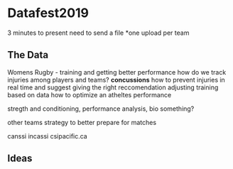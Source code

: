 # Datafest2019
3 minutes to present 
need to send a file *one upload per team 

## The Data 
Womens Rugby - training and getting better performance 
how do we track injuries among players and teams? 
****concussions****
how to prevent injuries in real time and suggest giving the right reccomendation 
adjusting training based on data
how to optimize an atheltes performance

stregth and conditioning, performance analysis, bio something?

other teams strategy to better prepare for matches 

canssi incassi
csipacific.ca


## Ideas 
